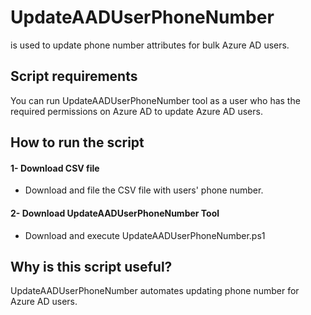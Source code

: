 # UpdateAADUserPhoneNumber
is used to update phone number attributes for bulk Azure AD users.

## Script requirements
You can run UpdateAADUserPhoneNumber tool as a user who has the required permissions on Azure AD to update Azure AD users.

## How to run the script
#### 1- Download CSV file
- Download and file the CSV file with users' phone number.

#### 2- Download UpdateAADUserPhoneNumber Tool
- Download and execute UpdateAADUserPhoneNumber.ps1

## Why is this script useful?
UpdateAADUserPhoneNumber automates updating phone number for Azure AD users.
